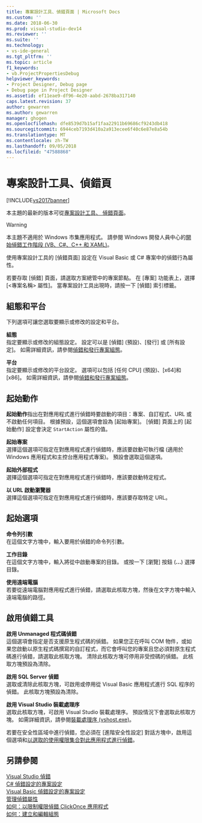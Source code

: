 ```yaml
---
title: 專案設計工具、偵錯頁面 | Microsoft Docs
ms.custom: ''
ms.date: 2018-06-30
ms.prod: visual-studio-dev14
ms.reviewer: ''
ms.suite: ''
ms.technology:
- vs-ide-general
ms.tgt_pltfrm: ''
ms.topic: article
f1_keywords:
- vb.ProjectPropertiesDebug
helpviewer_keywords:
- Project Designer, Debug page
- Debug page in Project Designer
ms.assetid: ef11eae9-df96-4e20-aabd-2678ba317140
caps.latest.revision: 37
author: gewarren
ms.author: gewarren
manager: ghogen
ms.openlocfilehash: dfe8539d7b15af1faa22911b69686cf9243db418
ms.sourcegitcommit: 6944ceb7193d410a2a913ecee6f40c6e87e8a54b
ms.translationtype: MT
ms.contentlocale: zh-TW
ms.lasthandoff: 09/05/2018
ms.locfileid: "47588868"
---
```

# <a name="debug-page-project-designer"></a>專案設計工具、偵錯頁
[!INCLUDE[vs2017banner](../../includes/vs2017banner.md)]

本主題的最新的版本可從[專案設計工具、 偵錯頁面](https://docs.microsoft.com/visualstudio/ide/reference/debug-page-project-designer)。  
  
  
> [!WARNING]
>  本主題不適用於 Windows 市集應用程式。 請參閱 Windows 開發人員中心的[開始偵錯工作階段 (VB、C#、C++ 和 XAML)](../../debugger/start-a-debugging-session-for-a-store-app-in-visual-studio-vb-csharp-cpp-and-xaml.md)。  
  
 使用專案設計工具的 [偵錯頁面] 設定在 Visual Basic 或 C# 專案中的偵錯行為屬性。  
  
 若要存取 [偵錯] 頁面，請選取方案總管中的專案節點。 在 [專案] 功能表上，選擇 [<專案名稱> 屬性]。 當專案設計工具出現時，請按一下 [偵錯] 索引標籤。  
  
## <a name="configuration-and-platform"></a>組態和平台  
 下列選項可讓您選取要顯示或修改的設定和平台。  
  
 **組態**  
 指定要顯示或修改的組態設定。 設定可以是 [偵錯] (預設)、[發行] 或 [所有設定]。 如需詳細資訊，請參閱[偵錯和發行專案組態](http://msdn.microsoft.com/en-us/0440b300-0614-4511-901a-105b771b236e)。  
  
 **平台**  
 指定要顯示或修改的平台設定。 選項可以包括 [任何 CPU] (預設)、[x64]和 [x86]。 如需詳細資訊，請參閱[偵錯和發行專案組態](http://msdn.microsoft.com/en-us/0440b300-0614-4511-901a-105b771b236e)。  
  
## <a name="start-action"></a>起始動作  
 **起始動作**指出在對應用程式進行偵錯時要啟動的項目：專案、自訂程式、URL 或不啟動任何項目。 根據預設，這個選項會設為 [起始專案]。 [偵錯] 頁面上的 [起始動作] 設定會決定 `StartAction` 屬性的值。  
  
 **起始專案**  
 選擇這個選項可指定在對應用程式進行偵錯時，應該要啟動可執行檔 (適用於 Windows 應用程式和主控台應用程式專案)。 預設會選取這個選項。  
  
 **起始外部程式**  
 選擇這個選項可指定在對應用程式進行偵錯時，應該要啟動特定程式。  
  
 **以 URL 啟動瀏覽器**  
 選擇這個選項可指定在對應用程式進行偵錯時，應該要存取特定 URL。  
  
## <a name="start-options"></a>起始選項  
 **命令列引數**  
 在這個文字方塊中，輸入要用於偵錯的命令列引數。  
  
 **工作目錄**  
 在這個文字方塊中，輸入將從中啟動專案的目錄。 或按一下 [瀏覽] 按鈕 (**...**) 選擇目錄。  
  
 **使用遠端電腦**  
 若要從遠端電腦對應用程式進行偵錯，請選取此核取方塊，然後在文字方塊中輸入遠端電腦的路徑。  
  
## <a name="enable-debuggers"></a>啟用偵錯工具  
 **啟用 Unmanaged 程式碼偵錯**  
 這個選項會指定是否支援原生程式碼的偵錯。 如果您正在呼叫 COM 物件，或如果您啟動以原生程式碼撰寫的自訂程式，而它會呼叫您的專案且您必須對原生程式碼進行偵錯，請選取此核取方塊。 清除此核取方塊可停用非受控碼的偵錯。 此核取方塊預設為清除。  
  
 **啟用 SQL Server 偵錯**  
 選取或清除此核取方塊，可啟用或停用從 Visual Basic 應用程式進行 SQL 程序的偵錯。 此核取方塊預設為清除。  
  
 **啟用 Visual Studio 裝載處理序**  
 選取此核取方塊，可啟用 Visual Studio 裝載處理序。 預設情況下會選取此核取方塊。 如需詳細資訊，請參閱[裝載處理序 (vshost.exe)](../../ide/hosting-process-vshost-exe.md)。  
  
 若要在安全性區域中進行偵錯，您必須在 [進階安全性設定] 對話方塊中，啟用這個選項和[以選取的使用權限集合對此應用程式進行偵錯](../../ide/reference/advanced-security-settings-dialog-box.md)。  
  
## <a name="see-also"></a>另請參閱  
 [Visual Studio 偵錯](../../debugger/debugging-in-visual-studio.md)   
 [C# 偵錯設定的專案設定](../../debugger/project-settings-for-csharp-debug-configurations.md)   
 [Visual Basic 偵錯設定的專案設定](../../debugger/project-settings-for-a-visual-basic-debug-configuration.md)   
 [管理偵錯屬性](http://msdn.microsoft.com/en-us/92474d16-e7fe-4fac-9287-6bd6b3a7eb68)   
 [如何：以限制權限偵錯 ClickOnce 應用程式](../../deployment/how-to-debug-a-clickonce-application-with-restricted-permissions.md)   
 [如何：建立和編輯組態](../../ide/how-to-create-and-edit-configurations.md)



